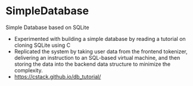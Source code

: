 # SimpleDatabase
Simple Database based on SQLite
-	Experimented with building a simple database by reading a tutorial on cloning SQLite using C
-	Replicated the system by taking user data from the frontend tokenizer, delivering an instruction to an SQL-based virtual machine, and then storing the data into the backend data structure to minimize the complexity.
-	https://cstack.github.io/db_tutorial/
